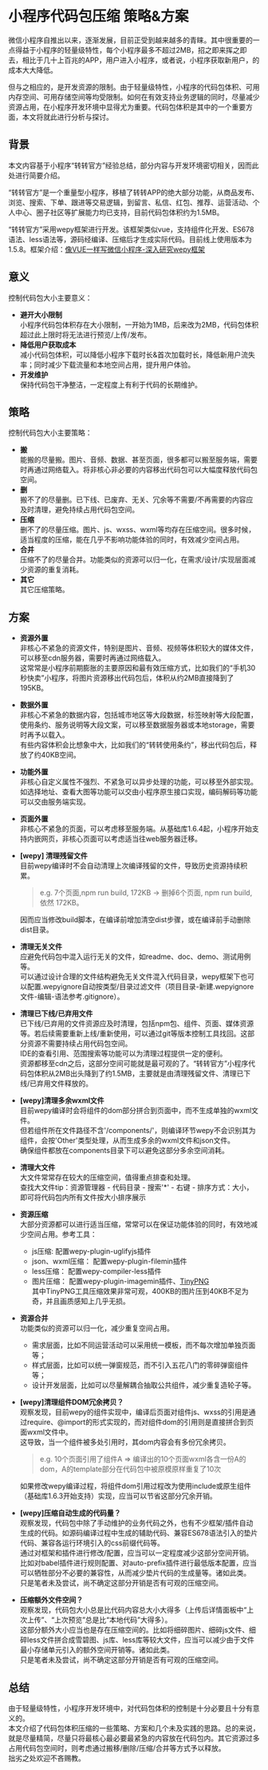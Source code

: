 # 小程序代码包压缩 策略&方案

<!--
 封面： ./images/小程序代码包压缩 策略&方案/cover.png
 摘要：支持重量级业务逻辑的同时，尽量保持小程序的轻量级特性。
-->

微信小程序自推出以来，逐渐发展，目前正受到越来越多的青睐。其中很重要的一点得益于小程序的轻量级特性，每个小程序最多不超过2MB，招之即来挥之即去，相比于几十上百兆的APP，用户进入小程序，或者说，小程序获取新用户，的成本大大降低。

但与之相应的，是开发资源的限制。由于轻量级特性，小程序的代码包体积、可用内存空间、可用存储空间等均受限制。如何在有效支持业务逻辑的同时，尽量减少资源占用，在小程序开发环境中显得尤为重要。代码包体积是其中的一个重要方面，本文将就此进行分析与探讨。

## 背景
本文内容基于小程序“转转官方”经验总结，部分内容与开发环境密切相关，因而此处进行简要介绍。

“转转官方”是一个重量型小程序，移植了转转APP的绝大部分功能，从商品发布、浏览、搜索、下单、跟进等交易逻辑，到留言、私信、红包、推荐、运营活动、个人中心、圈子社区等扩展能力均已支持，目前代码包体积约为1.5MB。

“转转官方”采用wepy框架进行开发。该框架类似vue，支持组件化开发、ES678语法、less语法等，源码经编译、压缩后才生成实际代码。目前线上使用版本为1.5.8。框架介绍：[像VUE一样写微信小程序-深入研究wepy框架](https://mp.weixin.qq.com/s/R2IlOzlA9Mb_XevDXAITdw)

## 意义
控制代码包大小主要意义：
- **避开大小限制**  
    小程序代码包体积存在大小限制，一开始为1MB，后来改为2MB，代码包体积超过此上限时将无法进行预览/上传/发布。
- **降低用户获取成本**  
    减小代码包体积，可以降低小程序下载时长&首次加载时长，降低新用户流失率；同时减少下载流量和本地空间占用，提升用户体验。
- **开发维护**  
    保持代码包干净整洁，一定程度上有利于代码的长期维护。

## 策略
控制代码包大小主要策略：
- **搬**  
    能搬的尽量搬。图片、音频、数据、甚至页面，很多都可以搬至服务端，需要时再通过网络载入。将非核心非必要的内容移出代码包可以大幅度释放代码包空间。
- **删**  
    搬不了的尽量删。已下线、已废弃、无关、冗余等不需要/不再需要的内容应及时清理，避免持续占用代码包空间。
- **压缩**  
    删不了的尽量压缩。图片、js、wxss、wxml等均存在压缩空间。很多时候，适当程度的压缩，能在几乎不影响功能体验的同时，有效减少空间占用。
- **合并**  
    压缩不了的尽量合并。功能类似的资源可以归一化，在需求/设计/实现层面减少资源的重复消耗。
- **其它**  
    其它压缩策略。  

## 方案

- **资源外置**  
    非核心不紧急的资源文件，特别是图片、音频、视频等体积较大的媒体文件，可以移至cdn服务器，需要时再通过网络载入。  
    这常常是小程序前期膨胀的主要原因和最有效压缩方式，比如我们的“手机30秒快卖”小程序，将图片资源移出代码包后，体积从约2MB直接降到了195KB。

- **数据外置**  
    非核心不紧急的数据内容，包括城市地区等大段数据，标签映射等大段配置，使用条约、服务说明等大段文案，可以移至数据服务器或本地storage，需要时再予以载入。  
    有些内容体积会比想象中大，比如我们的“转转使用条约”，移出代码包后，释放了约40KB空间。

- **功能外置**  
    非核心自定义属性不强烈、不紧急可以异步处理的功能，可以移至外部实现。如选择地址、查看大图等功能可以交由小程序原生接口实现，编码解码等功能可以交由服务端实现。 

- **页面外置**  
    非核心不紧急的页面，可以考虑移至服务端。从基础库1.6.4起，小程序开始支持内嵌网页，非核心页面可以考虑适当往web服务器迁移。

- **[wepy] 清理残留文件**  
    目前wepy编译时不会自动清理上次编译残留的文件，导致历史资源持续积累。
    > e.g. 7个页面,npm run build, 172KB -> 删掉6个页面, npm run build, 依然 172KB。

    因而应当修改build脚本，在编译前增加清空dist步骤，或在编译前手动删除dist目录。  

- **清理无关文件**  
    应避免代码包中混入运行无关的文件，如readme、doc、demo、测试用例等。<br>
    可以通过设计合理的文件结构避免无关文件混入代码目录，wepy框架下也可以配置.wepyignore自动按类型/目录过滤文件（项目目录-新建.wepyignore文件-编辑-语法参考.gitignore）。

- **清理已下线/已弃用文件**  
    已下线/已弃用的文件资源应及时清理，包括npm包、组件、页面、媒体资源等。若后续需要重新上线/重新使用，可以通过git等版本控制工具找回。这部分资源不需要持续占用代码包空间。  
    IDE的查看引用、范围搜索等功能可以为清理过程提供一定的便利。  
    资源都移至cdn之后，这部分空间可能就是最可观的了。“转转官方”小程序代码包体积从2MB出头降到了约1.5MB，主要就是由清理残留文件、清理已下线/已弃用文件释放的。

- **[wepy]清理多余wxml文件**  
    目前wepy编译时会将组件的dom部分拼合到页面中，而不生成单独的wxml文件。  
    但若组件所在文件路径不含'/components/'，则编译环节wepy不会识别其为组件，会按'Other'类型处理，从而生成多余的wxml文件和json文件。  
    确保组件都放在components目录下可以避免这部分多余空间消耗。

- **清理大文件**  
    大文件常常存在较大的压缩空间，值得重点排查和处理。  
    查找大文件tip：资源管理器 - 代码目录 - 搜索'*' - 右键 - 排序方式：大小，即可将代码包内所有文件按大小排序展示

- **资源压缩**  
    大部分资源都可以进行适当压缩，常常可以在保证功能体验的同时，有效地减少空间占用。参考工具：
    - js压缩: 配置wepy-plugin-uglifyjs插件  
    - json、wxml压缩： 配置wepy-plugin-filemin插件  
    - less压缩： 配置wepy-compiler-less插件  
    - 图片压缩： 配置wepy-plugin-imagemin插件、[TinyPNG](https://tinypng.com/)  
	其中TinyPNG工具压缩效果非常可观，400KB的图片压到40KB不足为奇，并且画质感知上几乎无损。  
	
- **资源合并**  
    功能类似的资源可以归一化，减少重复空间占用。  
    - 需求层面，比如不同运营活动可以采用统一模板，而不每次增加单独页面等；    
    - 样式层面，比如可以统一弹窗规范，而不引入五花八门的零碎弹窗组件等；  
    - 设计开发层面，比如可以尽量解耦合抽取公共组件，减少重复造轮子等。

- **[wepy]清理组件DOM冗余拷贝？**  
    观察发现，目前wepy的组件实现中，编译后页面对组件js、wxss的引用是通过require、@import的形式实现的，而对组件dom的引用则是直接拼合到页面wxml文件中。  
    这导致，当一个组件被多处引用时，其dom内容会有多份冗余拷贝。
    > e.g. 10个页面引用了组件A => 编译出的10个页面wxml各含一份A的dom，A的template部分在代码包中被原模原样重复了10次  
    
    如果修改wepy编译过程，将组件dom引用过程改为使用include或原生组件（基础库1.6.3开始支持）实现，应当可以节省这部分冗余开销。

- **[wepy]压缩自动生成的代码量？**  
    观察发现，代码包中除了手动维护的业务代码之外，也有不少框架/插件自动生成的代码。如源码编译过程中生成的辅助代码、兼容ES678语法引入的垫片代码、兼容各运行环境引入的css前缀代码等。  
    通过对框架和插件进行修改/配置，应当可以一定程度减少这部分空间开销。比如对babel插件进行规则配置、对auto-prefix插件进行最低版本配置，应当可以牺牲部分不必要的兼容性，从而减少垫片代码的生成量等。诸如此类。  
    只是笔者未及尝试，尚不确定这部分开销是否有可观的压缩空间。  

- **压缩额外文件空间？**  
    观察发现，代码包大小总是比代码内容总大小大得多（上传后详情面板中“上次上传”、“上次预览”总是比“本地代码”大得多）。  
    这部分额外大小应当也是存在压缩空间的。比如将细碎图片、细碎js文件、细碎less文件拼合成雪碧图、js库、less库等较大文件，应当可以减少由于文件最小存储单元引入的额外空间开销等。诸如此类。  
    只是笔者未及尝试，尚不确定这部分开销是否有可观的压缩空间。 
    

## 总结
由于轻量级特性，小程序开发环境中，对代码包体积的控制是十分必要且十分有意义的。  
本文介绍了代码包体积压缩的一些策略、方案和几个未及实践的思路。总的来说，就是尽量精简，尽量只将最核心最必要最紧急的内容放在代码包内。其它资源过多占用代码包空间时，则考虑通过搬移/删除/压缩/合并等方式予以释放。  
拙劣之处欢迎不吝赐教。

